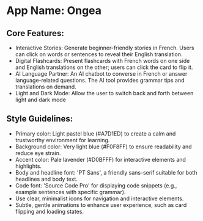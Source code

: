 # **App Name**: Ongea

## Core Features:

- Interactive Stories: Generate beginner-friendly stories in French. Users can click on words or sentences to reveal their English translation.
- Digital Flashcards: Present flashcards with French words on one side and English translations on the other; users can click the card to flip it.
- AI Language Partner: An AI chatbot to converse in French or answer language-related questions. The AI tool provides grammar tips and translations on demand.
- Light and Dark Mode: Allow the user to switch back and forth between light and dark mode

## Style Guidelines:

- Primary color: Light pastel blue (#A7D1ED) to create a calm and trustworthy environment for learning.
- Background color: Very light blue (#F0F8FF) to ensure readability and reduce eye strain.
- Accent color: Pale lavender (#D0BFFF) for interactive elements and highlights.
- Body and headline font: 'PT Sans', a friendly sans-serif suitable for both headlines and body text.
- Code font: 'Source Code Pro' for displaying code snippets (e.g., example sentences with specific grammar).
- Use clear, minimalist icons for navigation and interactive elements.
- Subtle, gentle animations to enhance user experience, such as card flipping and loading states.